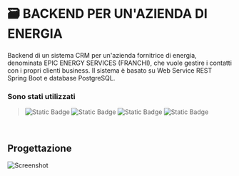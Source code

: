
# 🗃️ BACKEND PER UN'AZIENDA DI ENERGIA 

###

 Backend di un sistema CRM per un'azienda fornitrice di energia, denominata EPIC ENERGY SERVICES (FRANCHI), che vuole gestire i contatti con i propri clienti business. Il sistema è basato su Web Service REST Spring Boot e database PostgreSQL. 

###

### Sono stati utilizzati 

> ![Static Badge](https://img.shields.io/badge/JAVA-%23EC2025?style=for-the-badge&logo=jameson&logoColor=%23EC2025&labelColor=black) ![Static Badge](https://img.shields.io/badge/Apache%20Maven-%23A81C7D?style=for-the-badge&logo=apachemaven&logoColor=%23A81C7D&labelColor=black) ![Static Badge](https://img.shields.io/badge/IntellJ-%238B36DB?style=for-the-badge&logo=intellijidea&logoColor=%238B36DB&labelColor=black) ![Static Badge](https://img.shields.io/badge/excalidraw-%236965DB?style=for-the-badge&logo=excalidraw&labelColor=black) 

<br>

## Progettazione

![Screenshot](https://github.com/Simonecaste96/finalBW/assets/157897660/8ec72794-4247-4b27-84e4-6d4d41ae2c8e)
